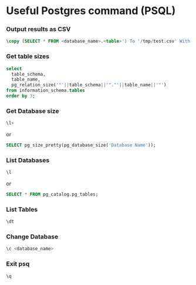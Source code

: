 # Useful Postgres command (PSQL)

### Output results as CSV
```sql
\copy (SELECT * FROM <database_name>.<table>') To '/tmp/test.csv' With CSV DELIMITER ',' HEADER;
```

### Get table sizes
```sql
select 
  table_schema, 
  table_name,
  pg_relation_size('"'||table_schema||'"."'||table_name||'"')
from information_schema.tables
order by 3;
```

### Get Database size
```sql
\l+
```
or
```sql
SELECT pg_size_pretty(pg_database_size('Database Name'));
```

### List Databases
```sql
\l
```
or
```sql
SELECT * FROM pg_catalog.pg_tables;
```

### List Tables
```sql
\dt
```

### Change Database
```sh
\c <database_name>
```

### Exit psq
```sh
\q 
```
